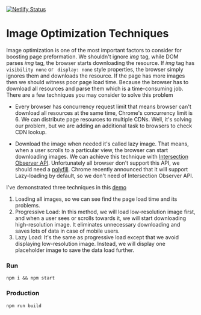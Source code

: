 [![Netlify Status](https://api.netlify.com/api/v1/badges/7e02d865-7895-47f6-97d9-c29242c26dd8/deploy-status)](https://app.netlify.com/sites/img-tag/deploys)

# Image Optimization Techniques

Image optimization is one of the most important factors to consider for boosting page preformation. We shouldn't ignore *img* tag, while DOM parses *img* tag, the browser starts downloading the resource. If *img* tag has ```visibility none``` or ``` display: none``` style properties, the browser simply ignores them and downloads the resource. If the page has more images then we should witness poor page load time. Because the browser has to download all resources and parse them which is a time-consuming job. There are a few techniques you may consider to solve this problem

* Every browser has concurrency request limit that means browser can't download all resources at the same time, Chrome's concurrency limit is 6. We can distribute page resources to multiple CDNs. Well, it's solving our problem, but we are adding an additional task to browsers to check CDN lookup.

* Download the image when needed it's called lazy image. That means, when a user scrolls to a particular view, the browser can start downloading images. We can achieve this technique with [Intersection Observer API](https://developer.mozilla.org/en-US/docs/Web/API/Intersection_Observer_API). Unfortunately all browser don't support this API, we should need a [polyfill](https://github.com/w3c/IntersectionObserver/tree/master/polyfill). Chrome recently announced that it will support Lazy-loading by default, so we don't need of Intersection Observer API.

I've demonstrated three techniques in this [demo](https://img-tag.netlify.com/)

1. Loading all images, so we can see find the page load time and its problems.
2. Progressive Load: In this method, we will load low-resolution image first, and when a user sees or scrolls towards it, we will start downloading high-resolution image. It eliminates unnecessary downloading and saves lots of data in case of mobile users.
3. Lazy Load: It's the same as progressive load except that we avoid displaying low-resolution image. Instead, we will display one placeholder image to save the data load further.

### Run
```
npm i && npm start
```
### Production
```
npm run build
```